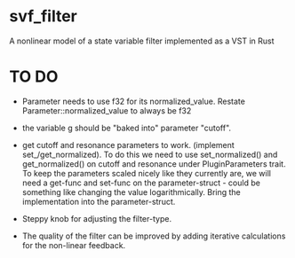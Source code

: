 # svf_filter
A nonlinear model of a state variable filter implemented as a VST in Rust


# TO DO

* Parameter<usize> needs to use f32 for its normalized_value. Restate Parameter<T>::normalized_value to always be f32
* the variable g should be "baked into" parameter "cutoff".

* get cutoff and resonance parameters to work. (implement set_/get_normalized). To do this we need to use set_normalized() and  get_normalized() on cutoff and resonance under PluginParameters trait. To keep the parameters scaled nicely like they currently are, we will need a get-func and set-func on the parameter-struct - could be something like changing the value logarithmically. Bring the implementation into the parameter-struct.

* Steppy knob for adjusting the filter-type.

* The quality of the filter can be improved by adding iterative calculations for the non-linear feedback.